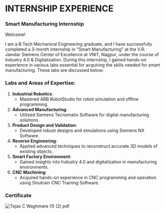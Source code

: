 # INTERNSHIP EXPERIENCE 

### Smart Manufacturing Internship
Welcome!

I am a B.Tech Mechanical Engineering graduate, and I have successfully completed a 3-month internship in "Smart Manufacturing" at the V.R. Jamdar Siemens Center of Excellence at VNIT, Nagpur, under the course of Industry 4.0 & Digitalization.
During this internship, I gained hands-on experience in various labs essential for acquiring the skills needed for smart manufacturing. These labs are discussed below:

### Labs and Areas of Expertise:

1. **Industrial Robotics**:
    - Mastered ABB RobotStudio for robot simulation and offline programming.
2. **Advanced Manufacturing**:
    - Utilized Siemens Tecnomatix Software for digital manufacturing solutions.
3. **Product Design and Validation**:
    - Developed robust designs and simulations using Siemens NX Software.
4. **Reverse Engineering**:
    - Applied advanced techniques to reconstruct accurate 3D models of existing objects.
5. **Smart Factory Environment**:
    - Gained insights into Industry 4.0 and digitalization in manufacturing environments.
6. **CNC Machining**:
    - Acquired hands-on experience in CNC programming and operation using Sinutrain CNC Training Software.

### Certificate
![Tejas C  Waghmare (1) (2) pdf](https://github.com/tejascw/INTERNSHIP/assets/116948766/e8bfd4e6-d0b6-48f1-9f1c-16697327c672)
